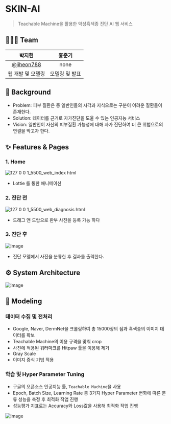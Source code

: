 # SKIN-AI

> Teachable Machine을 활용한 악성흑색종 진단 AI 웹 서비스

## 👨🏻‍💻 Team

|                   박지헌                   |               홍준기               |    
| :----------------------------------------: | :--------------------------------: | 
| [@jiheon788](https://github.com/jiheon788) | none | 
|                웹 개발 및 모델링               |             모델링 및 발표             |  

## 🤔 Background

- Problem: 피부 질환은 중 일반인들의 시각과 지식으로는 구분이 어려운 질환들이 존재한다.
- Solution: 데이터를 근거로 자가진단을 도울 수 있는 인공지능 서비스
- Vision: 일반인이 자신의 피부질환 가능성에 대해 자가 진단하여 더 큰 위험으로의 연결을 막고자 한다.

## ✨ Features & Pages

### 1. Home

![127 0 0 1_5500_web_index html](https://user-images.githubusercontent.com/90181028/211202836-b2318be0-9f87-4f7f-9b52-061cd9145715.png)

- Lottie 를 통한 애니메이션

### 2. 진단 전

![127 0 0 1_5500_web_diagnosis html](https://user-images.githubusercontent.com/90181028/211202840-c050779a-b1c6-4fa9-9a32-e1bf3b47d7ef.png)

- 드래그 앤 드랍으로 환부 사진을 등록 가능 하다

### 3. 진단 후

![image](https://user-images.githubusercontent.com/90181028/211202827-1d7e30e9-86f6-4245-aa7f-41c1cc807995.png)

- 진단 모델에서 사진을 분류한 후 결과를 출력한다.

## ⚙️ System Architecture

![image](https://user-images.githubusercontent.com/90181028/206637646-3c9568ae-efb7-46af-a6a2-f13c12d9eda1.png)

## 📌 Modeling

### 데이터 수집 및 전처리
- Google, Naver, DermNet을 크롤링하여 총 15000장의 점과 흑색종의 이미지 데이터를 확보
- Teachable Machine의 이용 규격을 맞춰 crop
- 사진에 적용된 워터마크를 Hitpaw 툴을 이용해 제거
- Gray Scale
- 이미지 증식 기법 적용

### 학습 및 Hyper Parameter Tuning

- 구글의 오픈소스 인공지능 툴, `Teachable Machine`을 사용
- Epoch, Batch Size, Learning Rate 총 3가지 Hyper Parameter 변화에 따른 분류 성능을 측정 후 최적화 작업 진행
- 성능평가 지표로는 Accuracy와 Loss값을 사용해 최적화 작업 진행

![image](https://user-images.githubusercontent.com/90181028/211203245-da35d8a3-e2fe-437d-8e88-3fc463c67fb1.png)





